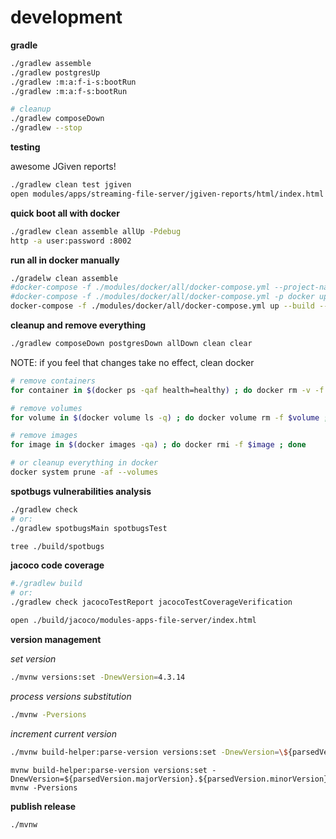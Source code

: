 # development

**gradle**

```sh
./gradlew assemble
./gradlew postgresUp
./gradlew :m:a:f-i-s:bootRun
./gradlew :m:a:f-s:bootRun

# cleanup
./gradlew composeDown
./gradlew --stop
```

**testing**

awesome JGiven reports!

```sh
./gradlew clean test jgiven
open modules/apps/streaming-file-server/jgiven-reports/html/index.html
```

**quick boot all with docker**

```sh
./gradlew clean assemble allUp -Pdebug
http -a user:password :8002
```

**run all in docker manually**

```bash
./gradelw clean assemble
#docker-compose -f ./modules/docker/all/docker-compose.yml --project-name=docker up --build --force-recreate
#docker-compose -f ./modules/docker/all/docker-compose.yml -p docker up --build --force-recreate
docker-compose -f ./modules/docker/all/docker-compose.yml up --build --force-recreate
```

**cleanup and remove everything**

```bash
./gradlew composeDown postgresDown allDown clean clear
```

NOTE: if you feel that changes take no effect, clean docker

```bash
# remove containers
for container in $(docker ps -qaf health=healthy) ; do docker rm -v -f $container ; done

# remove volumes
for volume in $(docker volume ls -q) ; do docker volume rm -f $volume ; done

# remove images
for image in $(docker images -qa) ; do docker rmi -f $image ; done

# or cleanup everything in docker
docker system prune -af --volumes
```

**spotbugs vulnerabilities analysis**

```bash
./gradlew check
# or:
./gradlew spotbugsMain spotbugsTest

tree ./build/spotbugs
```

**jacoco code coverage**

```bash
#./gradlew build
# or:
./gradlew check jacocoTestReport jacocoTestCoverageVerification

open ./build/jacoco/modules-apps-file-server/index.html
```

**version management**

_set version_

```bash
./mvnw versions:set -DnewVersion=4.3.14
```

_process versions substitution_

```bash
./mvnw -Pversions
```

_increment current version_

```bash
./mvnw build-helper:parse-version versions:set -DnewVersion=\${parsedVersion.majorVersion}.\${parsedVersion.minorVersion}.\${parsedVersion.nextIncrementalVersion} ; ./mvnw -Pversions
```

```batch
mvnw build-helper:parse-version versions:set -DnewVersion=${parsedVersion.majorVersion}.${parsedVersion.minorVersion}.${parsedVersion.nextIncrementalVersion}
mvnw -Pversions
```

**publish release**

```bash
./mvnw
```

<!--

### known issues (deprecations)

- ~~SQLFeatureNotSupportedException: Method org.postgresql.jdbc.PgConnection.createClob() is not yet implemented.~~ [fixed](https://vkuzel.com/spring-boot-jpa-hibernate-atomikos-postgresql-exception)
- static methods mocking using PowerMock (logs: BasicStaticClassTest.java uses or overrides a deprecated API.)

-->
